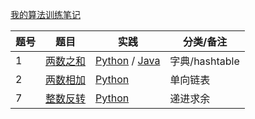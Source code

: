 [我的算法训练笔记](./notes/leetcode/README.md)

| 题号  | 题目 | 实践 | 分类/备注 |
| ------------- | ------------- | ------------- | ------------- |
| 1  | [两数之和](https://leetcode-cn.com/problems/two-sum/)  | [Python](./src/leetcode/python/problem1/) / [Java](./src/leetcode/java/leetcode-problems/src/main/java/io/github/geextudio/solutions/Solution1.java)  |  字典/hashtable  |
| 2  | [两数相加](https://leetcode-cn.com/problems/add-two-numbers/)  | [Python](./src/leetcode/python/problem2/)  |  单向链表  |
| 7  | [整数反转](https://leetcode-cn.com/problems/reverse-integer/)  | [Python](./src/leetcode/python/problem7/)  |  递进求余  |
